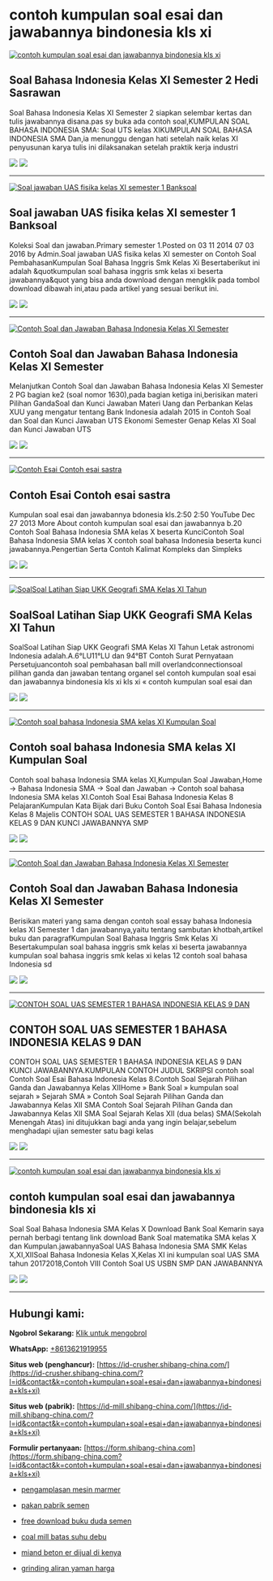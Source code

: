 # contoh kumpulan soal esai dan jawabannya bindonesia kls xi

<a href="https://swt.shibang-china.com/?l=id&img&k=contoh+kumpulan+soal+esai+dan+jawabannya+bindonesia+kls+xi" target="_blank">![contoh kumpulan soal esai dan jawabannya bindonesia kls xi](http://static.shibang-china.com/all-800x300/1287.jpg)</a>

## Soal Bahasa Indonesia Kelas XI Semester 2 Hedi Sasrawan
Soal Bahasa Indonesia Kelas XI Semester 2 siapkan selembar kertas dan tulis jawabannya disana.pas sy buka ada contoh soal,KUMPULAN SOAL BAHASA INDONESIA SMA: Soal UTS kelas XIKUMPULAN SOAL BAHASA INDONESIA SMA Dan,ia menunggu dengan hati setelah naik kelas XI penyusunan karya tulis ini dilaksanakan setelah praktik kerja industri


<a href="https://whatsapp.shibangsoft.com/WhatsApp.php" target="_blank" title="WhatsApp">![](http://static.shibang-china.com/icon/whatsapp.png)</a> <a href="https://swt.shibang-china.com/?l=id&icon&k=contoh+kumpulan+soal+esai+dan+jawabannya+bindonesia+kls+xi" target="_blank">![](http://static.shibang-china.com/icon/chat-id.png)</a>

---

<a href="https://swt.shibang-china.com/?l=id&img&k=contoh+kumpulan+soal+esai+dan+jawabannya+bindonesia+kls+xi" target="_blank">![Soal jawaban UAS fisika kelas XI semester 1 Banksoal](http://static.shibang-china.com/all-800x300/1003.jpg)</a>

## Soal jawaban UAS fisika kelas XI semester 1 Banksoal
Koleksi Soal dan jawaban.Primary semester 1.Posted on 03 11 2014 07 03 2016 by Admin.Soal jawaban UAS fisika kelas XI semester on Contoh Soal PembahasanKumpulan Soal Bahasa Inggris Smk Kelas Xi Besertaberikut ini adalah &quotkumpulan soal bahasa inggris smk kelas xi beserta jawabannya&quot yang bisa anda download dengan mengklik pada tombol download dibawah ini,atau pada artikel yang sesuai berikut ini.


<a href="https://whatsapp.shibangsoft.com/WhatsApp.php" target="_blank" title="WhatsApp">![](http://static.shibang-china.com/icon/whatsapp.png)</a> <a href="https://swt.shibang-china.com/?l=id&icon&k=contoh+kumpulan+soal+esai+dan+jawabannya+bindonesia+kls+xi" target="_blank">![](http://static.shibang-china.com/icon/chat-id.png)</a>

---

<a href="https://swt.shibang-china.com/?l=id&img&k=contoh+kumpulan+soal+esai+dan+jawabannya+bindonesia+kls+xi" target="_blank">![Contoh Soal dan Jawaban Bahasa Indonesia Kelas XI Semester](http://static.shibang-china.com/all-800x300/1317.jpg)</a>

## Contoh Soal dan Jawaban Bahasa Indonesia Kelas XI Semester
Melanjutkan Contoh Soal dan Jawaban Bahasa Indonesia Kelas XI Semester 2 PG bagian ke2 (soal nomor 1630),pada bagian ketiga ini,berisikan materi Pilihan GandaSoal dan Kunci Jawaban Materi Uang dan Perbankan Kelas XUU yang mengatur tentang Bank Indonesia adalah 2015 in Contoh Soal dan Soal dan Kunci Jawaban UTS Ekonomi Semester Genap Kelas XI Soal dan Kunci Jawaban UTS


<a href="https://whatsapp.shibangsoft.com/WhatsApp.php" target="_blank" title="WhatsApp">![](http://static.shibang-china.com/icon/whatsapp.png)</a> <a href="https://swt.shibang-china.com/?l=id&icon&k=contoh+kumpulan+soal+esai+dan+jawabannya+bindonesia+kls+xi" target="_blank">![](http://static.shibang-china.com/icon/chat-id.png)</a>

---

<a href="https://swt.shibang-china.com/?l=id&img&k=contoh+kumpulan+soal+esai+dan+jawabannya+bindonesia+kls+xi" target="_blank">![Contoh Esai Contoh esai sastra](http://static.shibang-china.com/all-800x300/316.jpg)</a>

## Contoh Esai Contoh esai sastra
Kumpulan soal esai dan jawabannya bdonesia kls.2:50 2:50 YouTube Dec 27 2013 More About contoh kumpulan soal esai dan jawabannya b.20 Contoh Soal Bahasa Indonesia SMA kelas X beserta KunciContoh Soal Bahasa Indonesia SMA kelas X contoh soal bahasa Indonesia beserta kunci jawabannya.Pengertian Serta Contoh Kalimat Kompleks dan Simpleks


<a href="https://whatsapp.shibangsoft.com/WhatsApp.php" target="_blank" title="WhatsApp">![](http://static.shibang-china.com/icon/whatsapp.png)</a> <a href="https://swt.shibang-china.com/?l=id&icon&k=contoh+kumpulan+soal+esai+dan+jawabannya+bindonesia+kls+xi" target="_blank">![](http://static.shibang-china.com/icon/chat-id.png)</a>

---

<a href="https://swt.shibang-china.com/?l=id&img&k=contoh+kumpulan+soal+esai+dan+jawabannya+bindonesia+kls+xi" target="_blank">![SoalSoal Latihan Siap UKK Geografi SMA Kelas XI Tahun](http://static.shibang-china.com/all-800x300/524.jpg)</a>

## SoalSoal Latihan Siap UKK Geografi SMA Kelas XI Tahun
SoalSoal Latihan Siap UKK Geografi SMA Kelas XI Tahun Letak astronomi Indonesia adalah.A.6°LU11°LU dan 94°BT Contoh Surat Pernyataan Persetujuancontoh soal pembahasan ball mill overlandconnectionsoal pilihan ganda dan jawaban tentang organel sel contoh kumpulan soal esai dan jawabannya bindonesia kls xi kls xi « contoh kumpulan soal esai dan


<a href="https://whatsapp.shibangsoft.com/WhatsApp.php" target="_blank" title="WhatsApp">![](http://static.shibang-china.com/icon/whatsapp.png)</a> <a href="https://swt.shibang-china.com/?l=id&icon&k=contoh+kumpulan+soal+esai+dan+jawabannya+bindonesia+kls+xi" target="_blank">![](http://static.shibang-china.com/icon/chat-id.png)</a>

---

<a href="https://swt.shibang-china.com/?l=id&img&k=contoh+kumpulan+soal+esai+dan+jawabannya+bindonesia+kls+xi" target="_blank">![Contoh soal bahasa Indonesia SMA kelas XI Kumpulan Soal](http://static.shibang-china.com/all-800x300/1152.jpg)</a>

## Contoh soal bahasa Indonesia SMA kelas XI Kumpulan Soal
Contoh soal bahasa Indonesia SMA kelas XI,Kumpulan Soal Jawaban,Home → Bahasa Indonesia SMA → Soal dan Jawaban → Contoh soal bahasa Indonesia SMA kelas XI.Contoh Soal Esai Bahasa Indonesia Kelas 8 PelajaranKumpulan Kata Bijak dari Buku Contoh Soal Esai Bahasa Indonesia Kelas 8 Majelis CONTOH SOAL UAS SEMESTER 1 BAHASA INDONESIA KELAS 9 DAN KUNCI JAWABANNYA SMP


<a href="https://whatsapp.shibangsoft.com/WhatsApp.php" target="_blank" title="WhatsApp">![](http://static.shibang-china.com/icon/whatsapp.png)</a> <a href="https://swt.shibang-china.com/?l=id&icon&k=contoh+kumpulan+soal+esai+dan+jawabannya+bindonesia+kls+xi" target="_blank">![](http://static.shibang-china.com/icon/chat-id.png)</a>

---

<a href="https://swt.shibang-china.com/?l=id&img&k=contoh+kumpulan+soal+esai+dan+jawabannya+bindonesia+kls+xi" target="_blank">![Contoh Soal dan Jawaban Bahasa Indonesia Kelas XI Semester](http://static.shibang-china.com/all-800x300/909.jpg)</a>

## Contoh Soal dan Jawaban Bahasa Indonesia Kelas XI Semester
Berisikan materi yang sama dengan contoh soal essay bahasa Indonesia kelas XI Semester 1 dan jawabannya,yaitu tentang sambutan khotbah,artikel buku dan paragrafKumpulan Soal Bahasa Inggris Smk Kelas Xi Besertakumpulan soal bahasa inggris smk kelas xi beserta jawabannya kumpulan soal bahasa inggris smk kelas xi kelas 12 contoh soal bahasa Indonesia sd


<a href="https://whatsapp.shibangsoft.com/WhatsApp.php" target="_blank" title="WhatsApp">![](http://static.shibang-china.com/icon/whatsapp.png)</a> <a href="https://swt.shibang-china.com/?l=id&icon&k=contoh+kumpulan+soal+esai+dan+jawabannya+bindonesia+kls+xi" target="_blank">![](http://static.shibang-china.com/icon/chat-id.png)</a>

---

<a href="https://swt.shibang-china.com/?l=id&img&k=contoh+kumpulan+soal+esai+dan+jawabannya+bindonesia+kls+xi" target="_blank">![CONTOH SOAL UAS SEMESTER 1 BAHASA INDONESIA KELAS 9 DAN](http://static.shibang-china.com/all-800x300/1470.jpg)</a>

## CONTOH SOAL UAS SEMESTER 1 BAHASA INDONESIA KELAS 9 DAN
CONTOH SOAL UAS SEMESTER 1 BAHASA INDONESIA KELAS 9 DAN KUNCI JAWABANNYA.KUMPULAN CONTOH JUDUL SKRIPSI contoh soal Contoh Soal Esai Bahasa Indonesia Kelas 8.Contoh Soal Sejarah Pilihan Ganda dan Jawabannya Kelas XIIHome » Bank Soal » kumpulan soal sejarah » Sejarah SMA » Contoh Soal Sejarah Pilihan Ganda dan Jawabannya Kelas XII SMA Contoh Soal Sejarah Pilihan Ganda dan Jawabannya Kelas XII SMA Soal Sejarah Kelas XII (dua belas) SMA(Sekolah Menengah Atas) ini ditujukkan bagi anda yang ingin belajar,sebelum menghadapi ujian semester satu bagi kelas


<a href="https://whatsapp.shibangsoft.com/WhatsApp.php" target="_blank" title="WhatsApp">![](http://static.shibang-china.com/icon/whatsapp.png)</a> <a href="https://swt.shibang-china.com/?l=id&icon&k=contoh+kumpulan+soal+esai+dan+jawabannya+bindonesia+kls+xi" target="_blank">![](http://static.shibang-china.com/icon/chat-id.png)</a>

---

<a href="https://swt.shibang-china.com/?l=id&img&k=contoh+kumpulan+soal+esai+dan+jawabannya+bindonesia+kls+xi" target="_blank">![contoh kumpulan soal esai dan jawabannya bindonesia kls xi](http://static.shibang-china.com/all-800x300/1475.jpg)</a>

## contoh kumpulan soal esai dan jawabannya bindonesia kls xi
Soal Soal Bahasa Indonesia SMA Kelas X Download Bank Soal Kemarin saya pernah berbagi tentang link download Bank Soal matematika SMA kelas X dan Kumpulan.jawabannyaSoal UAS Bahasa Indonesia SMA SMK Kelas X,XI,XIISoal Bahasa Indonesia Kelas X,Kelas XI ini kumpulan soal UAS SMA tahun 20172018,Contoh VIII Contoh Soal US USBN SMP DAN JAWABANNYA


<a href="https://whatsapp.shibangsoft.com/WhatsApp.php" target="_blank" title="WhatsApp">![](http://static.shibang-china.com/icon/whatsapp.png)</a> <a href="https://swt.shibang-china.com/?l=id&icon&k=contoh+kumpulan+soal+esai+dan+jawabannya+bindonesia+kls+xi" target="_blank">![](http://static.shibang-china.com/icon/chat-id.png)</a>

---
## Hubungi kami:

**Ngobrol Sekarang:** [Klik untuk mengobrol](https://swt.shibang-china.com?l=id&contact&k=contoh+kumpulan+soal+esai+dan+jawabannya+bindonesia+kls+xi)

**WhatsApp:**  [+8613621919955](https://whatsapp.shibangsoft.com/WhatsApp.php)

**Situs web (penghancur):** [https://id-crusher.shibang-china.com/](https://id-crusher.shibang-china.com/?l=id&contact&k=contoh+kumpulan+soal+esai+dan+jawabannya+bindonesia+kls+xi)

**Situs web (pabrik):** [https://id-mill.shibang-china.com/](https://id-mill.shibang-china.com/?l=id&contact&k=contoh+kumpulan+soal+esai+dan+jawabannya+bindonesia+kls+xi)

**Formulir pertanyaan:** [https://form.shibang-china.com](https://form.shibang-china.com?l=id&contact&k=contoh+kumpulan+soal+esai+dan+jawabannya+bindonesia+kls+xi)

* [pengamplasan mesin marmer](../37/pengamplasan%20mesin%20marmer.md)

* [pakan pabrik semen](../34/pakan%20pabrik%20semen.md)

* [free download buku duda semen](../35/free%20download%20buku%20duda%20semen.md)

* [coal mill batas suhu debu](../33/coal%20mill%20batas%20suhu%20debu.md)

* [miand beton er dijual di kenya](../33/miand%20beton%20er%20dijual%20di%20kenya.md)

* [grinding aliran yaman harga](../31/grinding%20aliran%20yaman%20harga.md)